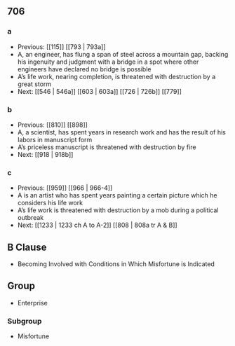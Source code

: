 ## 706
### a
- Previous: [[115]] [[793 | 793a]] 
- A, an engineer, has flung a span of steel across a mountain gap, backing his ingenuity and judgment with a bridge in a spot where other engineers have declared no bridge is possible
- A’s life work, nearing completion, is threatened with destruction by a great storm
- Next: [[546 | 546a]] [[603 | 603a]] [[726 | 726b]] [[779]] 

### b
- Previous: [[810]] [[898]] 
- A, a scientist, has spent years in research work and has the result of his labors in manuscript form
- A’s priceless manuscript is threatened with destruction by fire
- Next: [[918 | 918b]] 

### c
- Previous: [[959]] [[966 | 966-4]] 
- A is an artist who has spent years painting a certain picture which he considers his life work
- A’s life work is threatened with destruction by a mob during a political outbreak
- Next: [[1233 | 1233 ch A to A-2]] [[808 | 808a tr A &amp; B]] 

## B Clause
- Becoming Involved with Conditions in Which Misfortune is Indicated

## Group
- Enterprise

### Subgroup
- Misfortune


